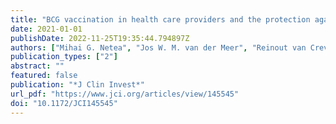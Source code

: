 ```yaml
---
title: "BCG vaccination in health care providers and the protection against COVID-19"
date: 2021-01-01
publishDate: 2022-11-25T19:35:44.794897Z
authors: ["Mihai G. Netea", "Jos W. M. van der Meer", "Reinout van Crevel"]
publication_types: ["2"]
abstract: ""
featured: false
publication: "*J Clin Invest*"
url_pdf: "https://www.jci.org/articles/view/145545"
doi: "10.1172/JCI145545"
---
```


